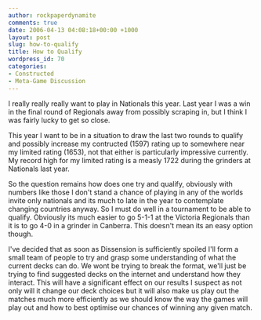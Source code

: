 ```yaml
---
author: rockpaperdynamite
comments: true
date: 2006-04-13 04:08:18+00:00 +1000
layout: post
slug: how-to-qualify
title: How to Qualify
wordpress_id: 70
categories:
- Constructed
- Meta-Game Discussion
---
```


I really really really want to play in Nationals this year. Last year I was a win in the final round of Regionals away from possibly scraping in, but I think I was fairly lucky to get so close.

This year I want to be in a situation to draw the last two rounds to qualify and possibly increase my contructed (1597) rating up to somewhere near my limited rating (1653), not that either is particularly impressive currently. My record high for my limited rating is a measly 1722 during the grinders at Nationals last year.

<!-- more -->So the question remains how does one try and qualify, obviously with numbers like those I don't stand a chance of playing in any of the worlds invite only nationals and its much to late in the year to contemplate changing countries anyway. So I must do well in a tournament to be able to qualify. Obviously its much easier to go 5-1-1 at the Victoria Regionals than it is to go 4-0 in a grinder in Canberra. This doesn't mean its an easy option though.

I've decided that as soon as Dissension is sufficiently spoiled I'll form a small team of people to try and grasp some understanding of what the current decks can do. We wont be trying to break the format, we'll just be trying to find suggested decks on the internet and understand how they interact. This will have a significant effect on our results I suspect as not only will it change our deck choices but it will also make us play out the matches much more efficiently as we should know the way the games will play out and how to best optimise our chances of winning any given match.
